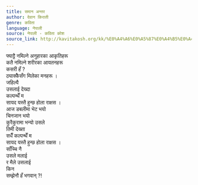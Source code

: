 ```yaml
---
title: समान अन्तर
author: देवान किराती
genre: कविता
language: नेपाली
source: नेपाली - कविता कोश
source_link: http://kavitakosh.org/kk/%E0%A4%A6%E0%A5%87%E0%A4%B5%E0%A4%BE%E0%A4%A8_%E0%A4%95%E0%A4%BF%E0%A4%B0%E0%A4%BE%E0%A4%A4%E0%A5%80
---
```


फ्याट्टै नमिल्ने अनुहारका आकृतिहरू  
कतै नमिल्ने शरीरका आयतनहरू  
कसरी हँ ?  
ठ्याक्कैैसँग मिलेका मनहरू ।  
जहिल्यै  
उसलाई देख्दा  
कल्पन्थेँ म  
सायद यस्तै हुन्छ होला राक्षस ।  
आज डबलीमा भेट भयो  
चिनजान भयो  
कुरैकुरामा भन्यो उसले  
तिमी देख्ता  
सधैँ कल्पन्थेँ म  
सायद यस्तै हुन्छ होला राक्षस ।  
साँच्चि नै  
उसले मलाई  
र मैले उसलाई  
किन  
सम्झेनौ हँ भगवान् ?!

